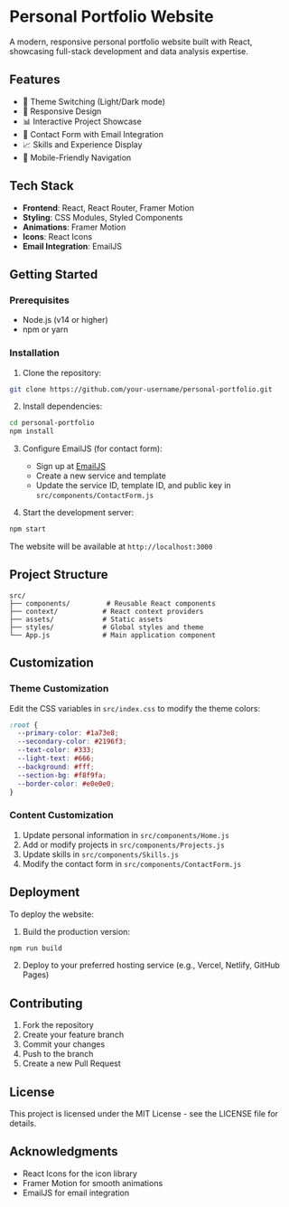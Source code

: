 # Personal Portfolio Website

A modern, responsive personal portfolio website built with React, showcasing full-stack development and data analysis expertise.

## Features

- 🎨 Theme Switching (Light/Dark mode)
- 📱 Responsive Design
- 📊 Interactive Project Showcase
- 📧 Contact Form with Email Integration
- 📈 Skills and Experience Display
- 📱 Mobile-Friendly Navigation

## Tech Stack

- **Frontend**: React, React Router, Framer Motion
- **Styling**: CSS Modules, Styled Components
- **Animations**: Framer Motion
- **Icons**: React Icons
- **Email Integration**: EmailJS

## Getting Started

### Prerequisites

- Node.js (v14 or higher)
- npm or yarn

### Installation

1. Clone the repository:
```bash
git clone https://github.com/your-username/personal-portfolio.git
```

2. Install dependencies:
```bash
cd personal-portfolio
npm install
```

3. Configure EmailJS (for contact form):
   - Sign up at [EmailJS](https://www.emailjs.com/)
   - Create a new service and template
   - Update the service ID, template ID, and public key in `src/components/ContactForm.js`

4. Start the development server:
```bash
npm start
```

The website will be available at `http://localhost:3000`

## Project Structure

```
src/
├── components/         # Reusable React components
├── context/           # React context providers
├── assets/            # Static assets
├── styles/            # Global styles and theme
└── App.js             # Main application component
```

## Customization

### Theme Customization

Edit the CSS variables in `src/index.css` to modify the theme colors:
```css
:root {
  --primary-color: #1a73e8;
  --secondary-color: #2196f3;
  --text-color: #333;
  --light-text: #666;
  --background: #fff;
  --section-bg: #f8f9fa;
  --border-color: #e0e0e0;
}
```

### Content Customization

1. Update personal information in `src/components/Home.js`
2. Add or modify projects in `src/components/Projects.js`
3. Update skills in `src/components/Skills.js`
4. Modify the contact form in `src/components/ContactForm.js`

## Deployment

To deploy the website:

1. Build the production version:
```bash
npm run build
```

2. Deploy to your preferred hosting service (e.g., Vercel, Netlify, GitHub Pages)

## Contributing

1. Fork the repository
2. Create your feature branch
3. Commit your changes
4. Push to the branch
5. Create a new Pull Request

## License

This project is licensed under the MIT License - see the LICENSE file for details.

## Acknowledgments

- React Icons for the icon library
- Framer Motion for smooth animations
- EmailJS for email integration

